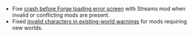 - Fixe [crash before Forge loading error screen](https://github.com/delvr/Streams/issues/27) with Streams mod when invalid or conflicting mods are present.
- Fixed [invalid characters in existing-world warnings](https://github.com/delvr/Streams/issues/30) for mods requiring new worlds.
